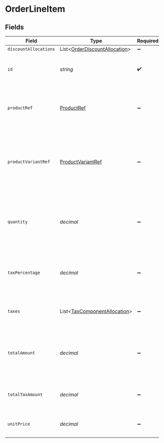 # OrderLineItem


## Fields

| Field                                                                                        | Type                                                                                         | Required                                                                                     | Description                                                                                  | Example                                                                                      |
| -------------------------------------------------------------------------------------------- | -------------------------------------------------------------------------------------------- | -------------------------------------------------------------------------------------------- | -------------------------------------------------------------------------------------------- | -------------------------------------------------------------------------------------------- |
| `discountAllocations`                                                                        | List<[OrderDiscountAllocation](../../models/shared/OrderDiscountAllocation.md)>              | :heavy_minus_sign:                                                                           | N/A                                                                                          |                                                                                              |
| `id`                                                                                         | *string*                                                                                     | :heavy_check_mark:                                                                           | A unique, persistent identifier for this record                                              | 13d946f0-c5d5-42bc-b092-97ece17923ab                                                         |
| `productRef`                                                                                 | [ProductRef](../../models/shared/ProductRef.md)                                              | :heavy_minus_sign:                                                                           | Reference that links the line item to the correct product details.                           |                                                                                              |
| `productVariantRef`                                                                          | [ProductVariantRef](../../models/shared/ProductVariantRef.md)                                | :heavy_minus_sign:                                                                           | Reference that links the line item to the specific version of product that has been ordered. |                                                                                              |
| `quantity`                                                                                   | *decimal*                                                                                    | :heavy_minus_sign:                                                                           | Number of units of the product sold.<br/>For refunds, quantity is a negative value.<br/>     |                                                                                              |
| `taxPercentage`                                                                              | *decimal*                                                                                    | :heavy_minus_sign:                                                                           | Percentage rate (from 0 to 100) of any sale tax applied to the unit amount.                  | 0                                                                                            |
| `taxes`                                                                                      | List<[TaxComponentAllocation](../../models/shared/TaxComponentAllocation.md)>                | :heavy_minus_sign:                                                                           | Taxes breakdown as applied to order lines.                                                   |                                                                                              |
| `totalAmount`                                                                                | *decimal*                                                                                    | :heavy_minus_sign:                                                                           | Total price of the line item, including discounts, tax and minus any refunds.                |                                                                                              |
| `totalTaxAmount`                                                                             | *decimal*                                                                                    | :heavy_minus_sign:                                                                           | Total amount of tax applied to the line item.                                                |                                                                                              |
| `unitPrice`                                                                                  | *decimal*                                                                                    | :heavy_minus_sign:                                                                           | Price per unit of goods or service.                                                          |                                                                                              |